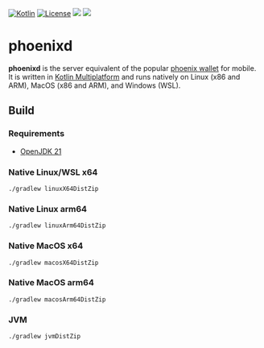 [![Kotlin](https://img.shields.io/badge/Kotlin-2.1.20-blue.svg?style=flat&logo=kotlin)](http://kotlinlang.org)
[![License](https://img.shields.io/badge/license-Apache%202.0-blue.svg)](LICENSE)
[![](https://img.shields.io/badge/www-Homepage-green.svg)](https://phoenix.acinq.co/server)
[![](https://img.shields.io/badge/www-API_doc-red.svg)](https://phoenix.acinq.co/server/api)

# phoenixd

**phoenixd** is the server equivalent of the popular [phoenix wallet](https://github.com/ACINQ/phoenix) for mobile.
It is written in [Kotlin Multiplatform](https://kotlinlang.org/docs/multiplatform.html) and runs natively on Linux (x86 and ARM), MacOS (x86 and ARM), and Windows (WSL).

## Build

### Requirements

- [OpenJDK 21](https://adoptium.net/temurin/releases/?package=jdk&version=21)

### Native Linux/WSL x64

```shell
./gradlew linuxX64DistZip
```

### Native Linux arm64

```shell
./gradlew linuxArm64DistZip
```

### Native MacOS x64
```shell
./gradlew macosX64DistZip
```

### Native MacOS arm64
```shell
./gradlew macosArm64DistZip
```

### JVM
```shell
./gradlew jvmDistZip
```
